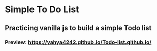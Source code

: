 # Simple To Do List
## Practicing vanilla js to build a simple Todo list
### Preview: https://yahya4242.github.io/Todo-list.github.io/
